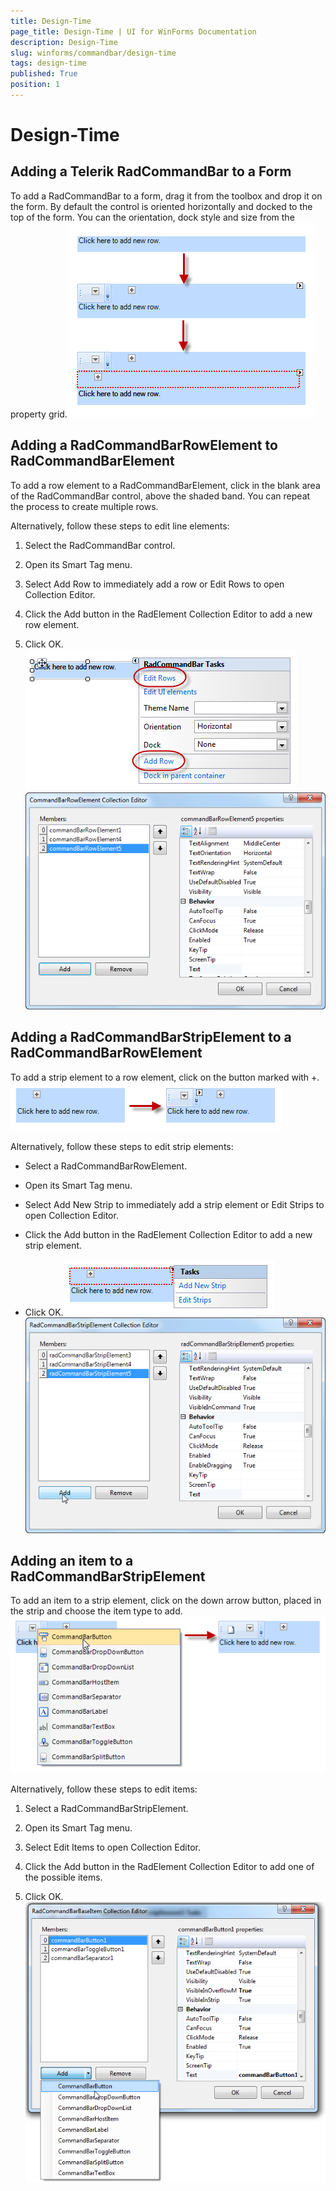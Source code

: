 ```yaml
---
title: Design-Time
page_title: Design-Time | UI for WinForms Documentation
description: Design-Time
slug: winforms/commandbar/design-time
tags: design-time
published: True
position: 1
---
```


# Design-Time



## Adding a Telerik RadCommandBar to a Form

To add a RadCommandBar to a form, drag it from the toolbox and drop it on the form. By default the control is oriented horizontally and docked to the top of the form. You can the orientation, dock style and size from the property grid.![commandbar-design-time 001](images/commandbar-design-time001.png)

## Adding a RadCommandBarRowElement to RadCommandBarElement

To add a row element to a RadCommandBarElement, click in the blank area of the RadCommandBar control, above the shaded band. You can repeat the process to create multiple rows.

Alternatively, follow these steps to edit line elements:

1. Select the RadCommandBar control.

1. Open its Smart Tag menu.

1. Select Add Row to immediately add a row or Edit Rows to open Collection Editor.

1. Click the Add button in the RadElement Collection Editor to add a new row element.

1. Click OK.![commandbar-design-time 002](images/commandbar-design-time002.png)![commandbar-design-time 003](images/commandbar-design-time003.png)

## Adding a RadCommandBarStripElement to a RadCommandBarRowElement

To add a strip element to a row element, click on the button marked with +.![commandbar-design-time 004](images/commandbar-design-time004.png)

Alternatively, follow these steps to edit strip elements:

* Select a RadCommandBarRowElement.

* Open its Smart Tag menu.

* Select Add New Strip to immediately add a strip element or Edit Strips to open Collection Editor.

* Click the Add button in the RadElement Collection Editor to add a new strip element.

* Click OK.![commandbar-design-time 005](images/commandbar-design-time005.png)![commandbar-design-time 006](images/commandbar-design-time006.png)

## Adding an item to a RadCommandBarStripElement

To add an item to a strip element, click on the down arrow button, placed in the strip and choose the item type to add.![commandbar-design-time 007](images/commandbar-design-time007.png)

Alternatively, follow these steps to edit items:

1. Select a RadCommandBarStripElement.

1. Open its Smart Tag menu.

1. Select Edit Items to open Collection Editor.

1. Click the Add button in the RadElement Collection Editor to add one of the possible items.

1. Click OK.![commandbar-design-time 008](images/commandbar-design-time008.png)

